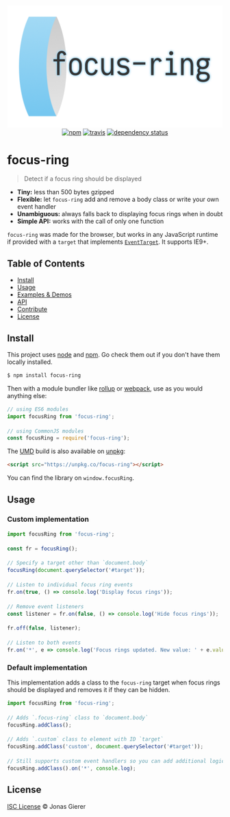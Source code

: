 <p align="center">
	<img src="./focus-ring.png" width="600" alt="focus-ring">
	<br>
	<a href="https://www.npmjs.org/package/focus-ring"><img src="https://img.shields.io/npm/v/focus-ring.svg" alt="npm"></a> <a href="https://travis-ci.org/jgierer12/focus-ring"><img src="https://travis-ci.org/jgierer12/focus-ring.svg" alt="travis"></a> <a href="https://david-dm.org/jgierer12/focus-ring"><img src="https://david-dm.org/jgierer12/focus-ring/status.svg" alt="dependency status"></a>
</p>

# focus-ring

> Detect if a focus ring should be displayed

- **Tiny:** less than 500 bytes gzipped
- **Flexible:** let `focus-ring` add and remove a body class or write your own event handler
- **Unambiguous:** always falls back to displaying focus rings when in doubt
- **Simple API:** works with the call of only one function

`focus-ring` was made for the browser, but works in any JavaScript runtime if provided with a `target` that implements [`EventTarget`](https://developer.mozilla.org/en-US/docs/Web/API/EventTarget). It supports IE9+.

## Table of Contents

- [Install](#install)
- [Usage](#usage)
- [Examples & Demos](#examples--demos)
- [API](#api)
- [Contribute](#contribute)
- [License](#license)

## Install

This project uses [node](http://nodejs.org) and [npm](https://npmjs.com). Go check them out if you don't have them locally installed.

```sh
$ npm install focus-ring
```

Then with a module bundler like [rollup](http://rollupjs.org/) or [webpack](https://webpack.js.org/), use as you would anything else:

```javascript
// using ES6 modules
import focusRing from 'focus-ring';

// using CommonJS modules
const focusRing = require('focus-ring');
```

The [UMD](https://github.com/umdjs/umd) build is also available on [unpkg](https://unpkg.com):

```html
<script src="https://unpkg.co/focus-ring"></script>
```

You can find the library on `window.focusRing`.

## Usage

### Custom implementation

```js
import focusRing from 'focus-ring';

const fr = focusRing();

// Specify a target other than `document.body`
focusRing(document.querySelector('#target'));

// Listen to individual focus ring events
fr.on(true, () => console.log('Display focus rings'));

// Remove event listeners
const listener = fr.on(false, () => console.log('Hide focus rings'));

fr.off(false, listener);

// Listen to both events
fr.on('*', e => console.log('Focus rings updated. New value: ' + e.value));
```

### Default implementation

This implementation adds a class to the `focus-ring` target when focus rings should be displayed and removes it if they can be hidden.

```js
import focusRing from 'focus-ring';

// Adds `.focus-ring` class to `document.body`
focusRing.addClass();

// Adds `.custom` class to element with ID `target`
focusRing.addClass('custom', document.querySelector('#target'));

// Still supports custom event handlers so you can add additional logic
focusRing.addClass().on('*', console.log);
```

## License

[ISC License](./LICENSE.md) © Jonas Gierer
